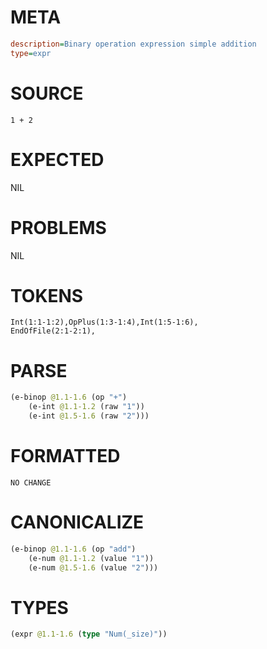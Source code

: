 # META
~~~ini
description=Binary operation expression simple addition
type=expr
~~~
# SOURCE
~~~roc
1 + 2
~~~
# EXPECTED
NIL
# PROBLEMS
NIL
# TOKENS
~~~zig
Int(1:1-1:2),OpPlus(1:3-1:4),Int(1:5-1:6),
EndOfFile(2:1-2:1),
~~~
# PARSE
~~~clojure
(e-binop @1.1-1.6 (op "+")
	(e-int @1.1-1.2 (raw "1"))
	(e-int @1.5-1.6 (raw "2")))
~~~
# FORMATTED
~~~roc
NO CHANGE
~~~
# CANONICALIZE
~~~clojure
(e-binop @1.1-1.6 (op "add")
	(e-num @1.1-1.2 (value "1"))
	(e-num @1.5-1.6 (value "2")))
~~~
# TYPES
~~~clojure
(expr @1.1-1.6 (type "Num(_size)"))
~~~
